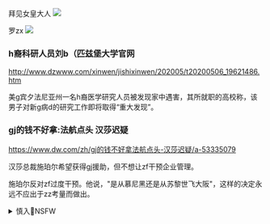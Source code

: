 拜见女皇大人
![](https://p1-ad.bytecdn.cn/large/pgc-image/bae31ba689164074a9632f7f4ed155fa)

罗zx
![](https://x0.ifengimg.com/res/2020/AB0D4225BDDEF2ED9C36EBDF42D3067004718810_size4412_w227_h188.gif)

### h裔科研人员刘b（匹兹堡大学官网
http://www.dzwww.com/xinwen/jishixinwen/202005/t20200506_19621486.htm

美g宾夕法尼亚州一名h裔医学研究人员被发现家中遇害，其所就职的高校称，该男子对新g病d的研究工作即将取得“重大发现”。

### gj的钱不好拿:法航点头 汉莎迟疑
https://www.dw.com/zh/gj的钱不好拿法航点头-汉莎迟疑/a-53335079

汉莎总裁施珀尔希望获得gj援助，但不想让zf干预企业管理。

施珀尔反对zf过度干预。他说，"是从慕尼黑还是从苏黎世飞大阪"，这样的决定永远不应出于zz考量而做出。

<details><summary>慎入🔞NSFW</summary>

Not Safe For Work
![](https://upload.wikimedia.org/wikipedia/commons/thumb/d/d3/Biohazard_Symbol_Specification.png/210px-Biohazard_Symbol_Specification.png)

<details><summary><b>风险自理Use At Your Own Risk🈲</summary>

### zg驻澳大利亚网络间谍头子玩砸了
https://www.youtube.com/watch?v=bjyEFk_i2hA

老外是傻白甜，但是他一旦明白过来之后他其实并不笨。他是单纯，不是笨。他是不把你当坏人，他不把你往坏处想，他老往好处想。但是一旦他发现你是坏人了之后，他实际上有办法对付你。

### 苏晓康：乱世与思潮
https://2newcenturynet.blogspot.com/2020/05/blog-post_13.html

### zg谩骂美高g 这游戏太危险
http://news.creaders.net/china/2020/05/05/2221872.html
`太监，慈禧，包子20200505_15887414941064.png (475×318)`<br>
![](http://pub.creaders.net/upload_files/image/202005/20200505_15887414941064.png)

章家敦说，zg的回应表明美gg务卿有“戳到其痛处”。

　　“我们不知道它们（zg）到底想隐瞒什么，但很明显它想要隐藏什么东西。

　　罗兰德说，来自外g对zg疫情初期的批评也“触犯了d一直努力打造的‘神话’：（zggcd）高效、战无不胜，以及它是唯一一个有能力领d这个gj的d；这些是zg的执zh法性基础。

### zgj方鹰派人物 武tt湾代价巨大
http://www.rfi.fr/cn/zg/20200505-zgj方鹰派人物-武tt湾代价巨大

### zg军事评论员乔l：现在不是以武力收复t湾的时候
https://www.zaobao.com.sg/realtime/china/story20200505-1050858

zg的最终目标并非两岸统一，而是实现mz复兴，让14yzg人都能过美好的生活。

乔良：这种不考虑自身或外部约束条件，只凭决心或信心（更多的是头脑发热）就拍脑袋做决策的主张，名曰ag，实为害g。

千年复兴，机遇难得，将强未强，将成未成之际”，“既然眼下是zg千年复兴，将成未成之际，收复t湾，是否是当务之急？

乔良说：t湾问题，不管我们怎么强调它属于zg内z，但本质上仍是z美问题。”他认为，在z美掰手腕未分胜负之前，t湾问题不可能彻底解决。

乔良提醒，t海一旦开战，资金会全部撤空，企业也会全部关门。他说：“人员全都失业的孤岛，将让我们注多少资金去重振其经济，投多少人力去管理其sh？……这是多大的代价，多高的成本？这代价和成本难道不拖累甚至不拖k复兴大业？

### 走向自我毁灭的ta门特朗普
https://cn.nytimes.com/opinion/20200430/bleach-sunlight-coronavirus-trump/
![](https://static01.nyt.com/images/2020/04/26/opinion/sunday/26bruni/26bruni-master1050.jpg)

数万美国人死去；总统又做了些什么？传播不良信息。播撒虚假的希望。重新编造历史，重新想象科学，喋喋不休地谈论他所谓的英雄主义，对他自诩的受难满腹牢骚，猛烈攻击任何质疑他的绝对z确的人。没有领d力，只有哗众取宠。没有共情，只有窃笑。然而，他会再次当选的。

有了这句话，我们就能开始做精神上的预防。我们准备迎来绝望。

有人认为锡箔帽可用来防止电磁波和思想控制，这个词进而被用来嘲笑受迫害妄想者和阴谋论者。——译注）上讲坛呢。这是一个沮丧、迷失、日益绝望者的胡言乱语。

惊人的无耻是他的秘密武器，这意味着他将诉诸于即使最不择手段的对手也不会尝试的花招和谎言。只要还能继续t治这个烂摊子，他会毁掉一切需要毁的东西。

特朗普反过来会嘟囔着“深层zf，但是当他身边只剩下一群冒牌货的时候——以及当他自欺欺人丑态百出的时候，这样的词语是帮不上忙的。

这些简报的背景是深重的苦难，导致愈发地难以下咽。任何从这些简报中能感到安慰的美国人，早已被特朗普灌醉。而清醒的人看见的和听到的是总统的本来面目：一个把所有的一切——包括堆积如山的尸体——当作舞台的“音盲”戏子。
</details>
</details>
